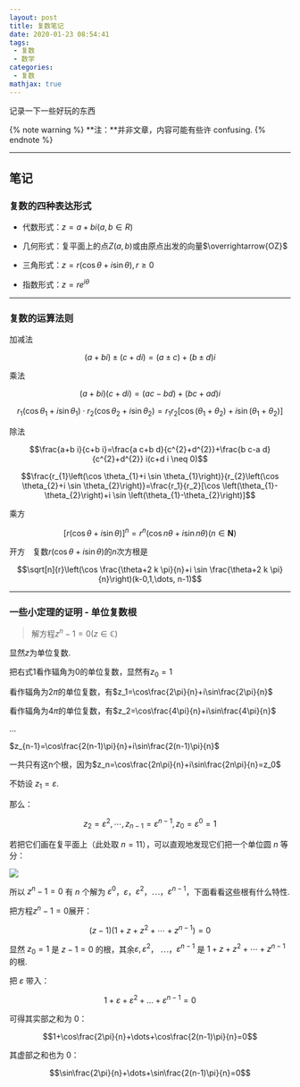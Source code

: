 ```yaml
---
layout: post
title: 复数笔记
date: 2020-01-23 08:54:41
tags:
 - 复数
 - 数学
categories:
 - 复数
mathjax: true
---
```


记录一下一些好玩的东西

<!-- more -->

{% note warning %}
**注：**并非文章，内容可能有些许 confusing.
{% endnote %}

---

## 笔记

### 复数的四种表达形式

 - 代数形式：$z=a+b i(a, b \in R)$

 - 几何形式：复平面上的点$Z(a, b)$或由原点出发的向量$\overrightarrow{OZ}$

 - 三角形式：$z=r(\cos \theta+i \sin \theta), r \geq 0$

 - 指数形式：$z=r e^{i \theta}$

---
### 复数的运算法则

加减法

$$(a+b i) \pm(c+d i)=(a \pm c)+(b \pm d) i$$

乘法

$$(a+b i)(c+d i)=(a c-b d)+(b c+a d) i$$

$$r_{1}\left(\cos \theta_{1}+i \sin \theta_{1}\right) \cdot r_{2}\left(\cos \theta_{2}+i \sin \theta_{2}\right)=r_{1} r_{2}\left[\cos \left(\theta_{1}+\theta_{2}\right)+i \sin \left(\theta_{1}+\theta_{2}\right)\right]$$

除法

$$\frac{a+b i}{c+b i}=\frac{a c+b d}{c^{2}+d^{2}}+\frac{b c-a d}{c^{2}+d^{2}} i(c+d i \neq 0)$$

$$\frac{r_{1}\left(\cos \theta_{1}+i \sin \theta_{1}\right)}{r_{2}\left(\cos \theta_{2}+i \sin \theta_{2}\right)}=\frac{r_1}{r_2}[\cos \left(\theta_{1}-\theta_{2}\right)+i \sin \left(\theta_{1}-\theta_{2}\right)]$$

乘方

$$[r(\cos \theta+i \sin \theta)]^{n}=r^{n}(\cos n \theta+i \sin n \theta)(n \in \mathbf{N})$$

开方　复数$r(\cos \theta+i \sin \theta)$的$n$次方根是

$$\sqrt[n]{r}\left(\cos \frac{\theta+2 k \pi}{n}+i \sin \frac{\theta+2 k \pi}{n}\right)(k-0,1,\dots, n-1)$$

---
### 一些小定理的证明 - 单位复数根

> 解方程$z^n-1=0(z\in\mathbb C)$

显然$z$为单位复数. 

把右式$1$看作辐角为$0$的单位复数，显然有$z_0=1$

看作辐角为$2\pi$的单位复数，有$z_1=\cos\frac{2\pi}{n}+i\sin\frac{2\pi}{n}$

看作辐角为$4\pi$的单位复数，有$z_2=\cos\frac{4\pi}{n}+i\sin\frac{4\pi}{n}$

$\dots$

$z_{n-1}=\cos\frac{2(n-1)\pi}{n}+i\sin\frac{2(n-1)\pi}{n}$

一共只有这n个根，因为$z_n=\cos\frac{2n\pi}{n}+i\sin\frac{2n\pi}{n}=z_0$

不妨设 $z_1=\varepsilon$.

那么：

$$z_2=\varepsilon^2,\cdots,z_{n-1}=\varepsilon^{n-1},z_0=\varepsilon^0=1$$

若把它们画在复平面上（此处取 $n=11$），可以直观地发现它们把一个单位圆 $n$ 等分：

![](https://cdn.xecades.xyz/image/AcademicSubject-pic1.png)

所以 $z^n-1=0$ 有 $n$ 个解为 $\varepsilon^0$，$\varepsilon$，$\varepsilon^2$，$\cdots$，$\varepsilon^{n-1}$，下面看看这些根有什么特性.

把方程$z^n-1=0$展开：

$$(z-1)(1+z+z^2+\cdots+z^{n-1})=0$$

显然 $z_0=1$ 是 $z-1=0$ 的根，其余$\varepsilon,\varepsilon^2$， $\cdots$，$\varepsilon^{n-1}$ 是 $1+z+z^2+\cdots+z^{n-1}$ 的根.

把 $\varepsilon$ 带入：

$$1+\varepsilon+\varepsilon^2+\dots+\varepsilon^{n-1}=0$$

可得其实部之和为 $0$：

$$1+\cos\frac{2\pi}{n}+\dots+\cos\frac{2(n-1)\pi}{n}=0$$

其虚部之和也为 $0$：

$$\sin\frac{2\pi}{n}+\dots+\sin\frac{2(n-1)\pi}{n}=0$$